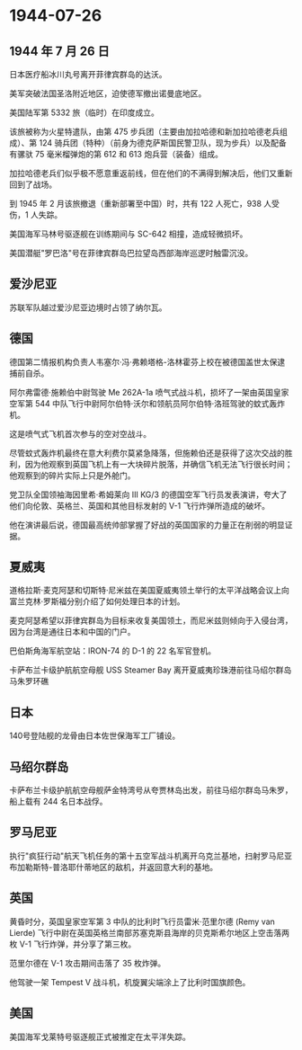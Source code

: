# 1944-07-26

## 1944 年 7 月 26 日

日本医疗船冰川丸号离开菲律宾群岛的达沃。

美军突破法国圣洛附近地区，迫使德军撤出诺曼底地区。

美国陆军第 5332 旅（临时）在印度成立。

该旅被称为火星特遣队，由第 475
步兵团（主要由加拉哈德和新加拉哈德老兵组成）、第 124
骑兵团（特种）（前身为德克萨斯国民警卫队，现为步兵）以及配备有骡驮 75
毫米榴弹炮的第 612 和 613 炮兵营（装备）组成。

加拉哈德老兵们似乎极不愿意重返前线，但在他们的不满得到解决后，他们又重新回到了战场。

到 1945 年 2 月该旅撤退（重新部署至中国）时，共有 122 人死亡，938
人受伤，1 人失踪。

美国海军马林号驱逐舰在训练期间与 SC-642 相撞，造成轻微损坏。

美国潜艇"罗巴洛"号在菲律宾群岛巴拉望岛西部海岸巡逻时触雷沉没。

## 爱沙尼亚

苏联军队越过爱沙尼亚边境时占领了纳尔瓦。

## 德国

德国第二情报机构负责人韦塞尔·冯·弗赖塔格-洛林霍芬上校在被德国盖世太保逮捕前自杀。

阿尔弗雷德·施赖伯中尉驾驶 Me 262A-1a
喷气式战斗机，损坏了一架由英国皇家空军第 544
中队飞行中尉阿尔伯特·沃尔和领航员阿尔伯特·洛班驾驶的蚊式轰炸机。

这是喷气式飞机首次参与的空对空战斗。

尽管蚊式轰炸机最终在意大利费尔莫紧急降落，但施赖伯还是获得了这次交战的胜利，因为他观察到英国飞机上有一大块碎片脱落，并确信飞机无法飞行很长时间；他观察到的碎片实际上只是外舱门。

党卫队全国领袖海因里希·希姆莱向 III KG/3
的德国空军飞行员发表演讲，夸大了他们向伦敦、英格兰、英国和其他目标发射的
V-1 飞行炸弹所造成的破坏。

他在演讲最后说，德国最高统帅部掌握了好战的英国国家的力量正在削弱的明显证据。

## 夏威夷

道格拉斯·麦克阿瑟和切斯特·尼米兹在美国夏威夷领土举行的太平洋战略会议上向富兰克林·罗斯福分别介绍了如何处理日本的计划。

麦克阿瑟希望以菲律宾群岛为目标来收复美国领土，而尼米兹则倾向于入侵台湾，因为台湾是通往日本和中国的门户。

巴伯斯角海军航空站：IRON-74 的 D-1 的 22 名军官登机。

卡萨布兰卡级护航航空母舰 USS Steamer Bay
离开夏威夷珍珠港前往马绍尔群岛马朱罗环礁

## 日本

140号登陆舰的龙骨由日本佐世保海军工厂铺设。

## 马绍尔群岛

卡萨布兰卡级护航航空母舰萨金特湾号从夸贾林岛出发，前往马绍尔群岛马朱罗，船上载有
244 名日本战俘。

## 罗马尼亚

执行"疯狂行动"航天飞机任务的第十五空军战斗机离开乌克兰基地，扫射罗马尼亚布加勒斯特-普洛耶什蒂地区的敌机，并返回意大利的基地。

## 英国

黄昏时分，英国皇家空军第 3 中队的比利时飞行员雷米·范里尔德 (Remy van
Lierde)
飞行中尉在英国英格兰南部苏塞克斯县海岸的贝克斯希尔地区上空击落两枚 V-1
飞行炸弹，并分享了第三枚。

范里尔德在 V-1 攻击期间击落了 35 枚炸弹。

他驾驶一架 Tempest V 战斗机，机旋翼尖端涂上了比利时国旗颜色。

## 美国

美国海军戈莱特号驱逐舰正式被推定在太平洋失踪。

